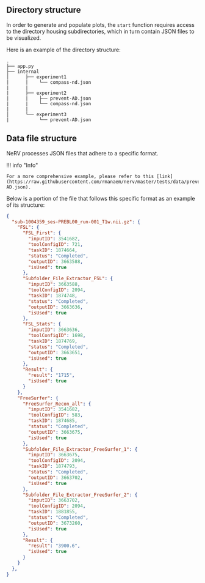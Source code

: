 ## Directory structure

In order to generate and populate plots, the `start` function requires access to the directory housing subdirectories, which in turn contain JSON files to be visualized.

Here is an example of the directory structure:

```
.
├── app.py
├── internal
│      ├── experiment1
|      |    └── compass-nd.json
|      |
|      ├── experiment2
|      |    ├── prevent-AD.json
|      |    └── compass-nd.json
|      |
│      └── experiment3
|           └── prevent-AD.json
```

## Data file structure

NeRV processes JSON files that adhere to a specific format.

!!! info "Info"

    For a more comprehensive example, please refer to this [link](https://raw.githubusercontent.com/rmanaem/nerv/master/tests/data/prevent-AD.json).

Below is a portion of the file that follows this specific format as an example of its structure:

```json
{
  "sub-1004359_ses-PREBL00_run-001_T1w.nii.gz": {
    "FSL": {
      "FSL_First": {
        "inputID": 3541682,
        "toolConfigID": 721,
        "taskID": 1874664,
        "status": "Completed",
        "outputID": 3663588,
        "isUsed": true
      },
      "Subfolder_File_Extractor_FSL": {
        "inputID": 3663588,
        "toolConfigID": 2094,
        "taskID": 1874748,
        "status": "Completed",
        "outputID": 3663636,
        "isUsed": true
      },
      "FSL_Stats": {
        "inputID": 3663636,
        "toolConfigID": 1698,
        "taskID": 1874769,
        "status": "Completed",
        "outputID": 3663651,
        "isUsed": true
      },
      "Result": {
        "result": "1715",
        "isUsed": true
      }
    },
    "FreeSurfer": {
      "FreeSurfer_Recon_all": {
        "inputID": 3541682,
        "toolConfigID": 583,
        "taskID": 1874685,
        "status": "Completed",
        "outputID": 3663675,
        "isUsed": true
      },
      "Subfolder_File_Extractor_FreeSurfer_1": {
        "inputID": 3663675,
        "toolConfigID": 2094,
        "taskID": 1874793,
        "status": "Completed",
        "outputID": 3663702,
        "isUsed": true
      },
      "Subfolder_File_Extractor_FreeSurfer_2": {
        "inputID": 3663702,
        "toolConfigID": 2094,
        "taskID": 1881855,
        "status": "Completed",
        "outputID": 3673260,
        "isUsed": true
      },
      "Result": {
        "result": "3900.6",
        "isUsed": true
      }
    }
  },
}
```
